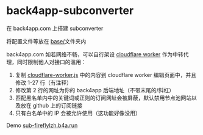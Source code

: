 # back4app-subconverter

在 back4app.com 上搭建 subconverter

将配置文件等放在 [base/](https://github.com/LM-Firefly/Firefly-sub/tree/back4app/base)文件夹内

back4app.com 如若网络不畅，可以自行架设 [cloudflare worker](https://workers.cloudflare.com) 作为中转代理，同时限制他人对接口的滥用：

1. 复制 [cloudflare-worker.js](https://github.com/LM-Firefly/Firefly-sub/blob/back4app/cloudflare-worker.js) 中的内容到 cloudflare worker 编辑页面中，并且修改 1-27 行（有注释）
2. 修改第 2 行的网址为你的 back4app 后端地址（不带末尾的/斜杠）
3. 匹配黑名单内中的关键词或正则的订阅网址会被屏蔽，默认禁用节点池网站以及放在 github 上的订阅链接
4. 只有白名单中的 IP 会被允许使用（这功能好像没用）

Demo [sub-fireflylzh.b4a.run](https://sub-fireflylzh.b4a.run)
